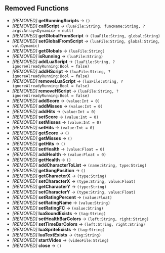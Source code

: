 ## Removed Functions

- *[REMOVED]* **getRunningScripts** -> `()`
- *[REMOVED]* **callScript** -> `(luaFile:String, funcName:String, ?args:Array<Dynamic> = null)`
- *[REMOVED]* **getGlobalFromScript** -> `(luaFile:String, global:String)`
- *[REMOVED]* **setGlobalFromScript** -> `(luaFile:String, global:String, val:Dynamic)`
- *[REMOVED]* **getGlobals** -> `(luaFile:String)`
- *[REMOVED]* **isRunning** -> `(luaFile:String)`
- *[REMOVED]* **addLuaScript** -> `(luaFile:String, ?ignoreAlreadyRunning:Bool = false)`
- *[REMOVED]* **addHScript** -> `(luaFile:String, ?ignoreAlreadyRunning:Bool = false)`
- *[REMOVED]* **removeLuaScript** -> `(luaFile:String, ?ignoreAlreadyRunning:Bool = false)`
- *[REMOVED]* **removeHScript** -> `(luaFile:String, ?ignoreAlreadyRunning:Bool = false)`
- *[REMOVED]* **addScore** -> `(value:Int = 0)`
- *[REMOVED]* **addMisses** -> `(value:Int = 0)`
- *[REMOVED]* **addHits** -> `(value:Int = 0)`
- *[REMOVED]* **setScore** -> `(value:Int = 0)`
- *[REMOVED]* **setMisses** -> `(value:Int = 0)`
- *[REMOVED]* **setHits** -> `(value:Int = 0)`
- *[REMOVED]* **getScore** -> `()`
- *[REMOVED]* **getMisses** -> `()`
- *[REMOVED]* **getHits** -> `()`
- *[REMOVED]* **setHealth** -> `(value:Float = 0)`
- *[REMOVED]* **addHealth** -> `(value:Float = 0)`
- *[REMOVED]* **getHealth** -> `()`
- *[REMOVED]* **addCharacterToList** -> `(name:String, type:String)`
- *[REMOVED]* **getSongPosition** -> `()`
- *[REMOVED]* **getCharacterX** -> `(type:String)`
- *[REMOVED]* **setCharacterX** -> `(type:String, value:Float)`
- *[REMOVED]* **getCharacterY** -> `(type:String)`
- *[REMOVED]* **setCharacterY** -> `(type:String, value:Float)`
- *[REMOVED]* **setRatingPercent** -> `(value:Float)`
- *[REMOVED]* **setRatingName** -> `(value:String)`
- *[REMOVED]* **setRatingFC** -> `(value:String)`
- *[REMOVED]* **luaSoundExists** -> `(tag:String)`
- *[REMOVED]* **setHealthBarColors** -> `(left:String, right:String)`
- *[REMOVED]* **setTimeBarColors** -> `(left:String, right:String)`
- *[REMOVED]* **luaSpriteExists** -> `(tag:String)`
- *[REMOVED]* **luaTextExists** -> `(tag:String)`
- *[REMOVED]* **startVideo** -> `(videoFile:String)`
- *[REMOVED]* **close** -> `()`